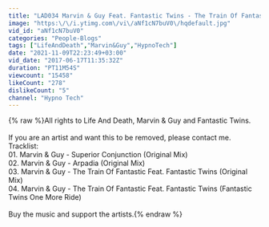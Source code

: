 ```yaml
---
title: "LAD034 Marvin & Guy Feat. Fantastic Twins - The Train Of Fantastic (Original Mix)"
image: "https:\/\/i.ytimg.com\/vi\/aNf1cN7buV0\/hqdefault.jpg"
vid_id: "aNf1cN7buV0"
categories: "People-Blogs"
tags: ["LifeAndDeath","Marvin&Guy","HypnoTech"]
date: "2021-11-09T22:23:49+03:00"
vid_date: "2017-06-17T11:35:32Z"
duration: "PT11M54S"
viewcount: "15458"
likeCount: "278"
dislikeCount: "5"
channel: "Hypno Tech"
---
```

{% raw %}All rights to Life And Death, Marvin &amp; Guy and Fantastic Twins.<br /><br />If you are an artist and want this to be removed, please contact me.<br />Tracklist:<br />01. Marvin &amp; Guy - Superior Conjunction (Original Mix)<br />02. Marvin &amp; Guy - Arpadia (Original Mix)<br />03. Marvin &amp; Guy - The Train Of Fantastic Feat. Fantastic Twins (Original Mix)<br />04. Marvin &amp; Guy - The Train Of Fantastic Feat. Fantastic Twins (Fantastic Twins One More Ride)<br /><br />Buy the music and support the artists.{% endraw %}
